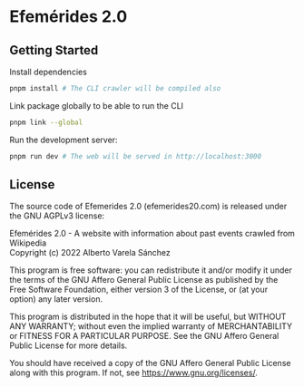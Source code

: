 # Efemérides 2.0

## Getting Started

Install dependencies

```bash
pnpm install # The CLI crawler will be compiled also
```

Link package globally to be able to run the CLI

```bash
pnpm link --global
```

Run the development server:

```bash
pnpm run dev # The web will be served in http://localhost:3000
```

## License

The source code of Efemerides 2.0 (efemerides20.com) is released
under the GNU AGPLv3 license:

Efemérides 2.0 - A website with information about past events crawled from Wikipedia  
Copyright (c) 2022 Alberto Varela Sánchez

This program is free software: you can redistribute it and/or modify
it under the terms of the GNU Affero General Public License as published
by the Free Software Foundation, either version 3 of the License, or
(at your option) any later version.

This program is distributed in the hope that it will be useful,
but WITHOUT ANY WARRANTY; without even the implied warranty of
MERCHANTABILITY or FITNESS FOR A PARTICULAR PURPOSE. See the
GNU Affero General Public License for more details.

You should have received a copy of the GNU Affero General Public License
along with this program. If not, see <https://www.gnu.org/licenses/>.
